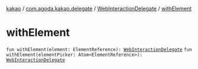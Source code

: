 [kakao](../../index.md) / [com.agoda.kakao.delegate](../index.md) / [WebInteractionDelegate](index.md) / [withElement](./with-element.md)

# withElement

`fun withElement(element: ElementReference): `[`WebInteractionDelegate`](index.md)
`fun withElement(elementPicker: Atom<ElementReference>): `[`WebInteractionDelegate`](index.md)